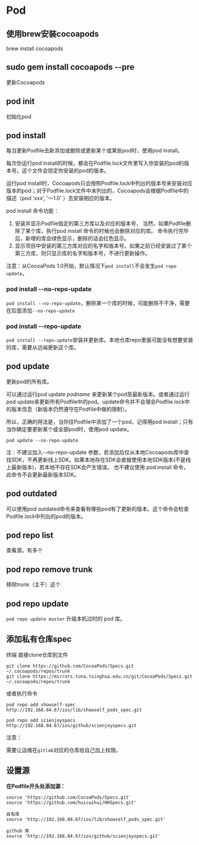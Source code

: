 # Pod

## 使用brew安装cocoapods

brew install cocoapods

## sudo gem install cocoapods --pre

更新Cocoapods

## pod init

初始化pod

## pod install

每当更新Podfile去新添加或删除或更新某个或某些pod时，使用pod install。

每次你运行pod install的时候，都会在Podfile.lock文件里写入你安装的pod的版本号。这个文件会锁定你安装的pod的版本。

运行pod install时，Cocoapods只会按照Podfile.lock中列出的版本号来安装对应版本的pod；对于Podfile.lock文件中未列出的，Cocoapods会根据Podfile中的描述（pod ‘xxx’, '～1.0' ）去安装相应的版本。

pod install 命令功能：

1. 安装并显示Podfile指定的第三方库以及对应的版本号，
   当然，如果Podfile删除了某个库，执行pod install 命令的时候也会删除对应的库。
   命令执行完毕后，新增的库会绿色显示，删除的话会红色显示。
2. 显示项目中安装的第三方库对应的名字和版本号。如果之前已经安装过了某个第三方库，则只显示库的名字和版本号，不进行更新操作。

注意：从CocoaPods 1.0开始，默认情况下`pod install`不会发生`pod repo update`。

### pod install --no-repo-update

`pod install --no-repo-update`，删除某一个库的时候，可能删除不干净，需要在后面添加`--no-repo-update`

### pod install --repo-update

`pod install --repo-update`安装并更新库。本地仓库repo里面可能没有想要安装的库，需要从远端更新这个库。

## pod update

更新pod的所有库。

可以通过运行pod update *podname* 来更新某个pod至最新版本。或者通过运行pod update来更新所有Podfile中的pod。update命令并不会理会Podfile.lock中的版本信息（新版本仍然遵守在Podfile中做的限制）。

所以，正确的用法是，当你往Podfile中添加了一个pod，记得用pod install；只有当你确定要更新某个或全部pod时，使用pod update。

`pod update --no-repo-update`

注：不建议加入--no-repo-update 参数，若添加后仅从本地Cocoapods库中查找SDK，不再更新线上SDK。如果本地存在SDK会直接使用本地SDK版本(不是线上最新版本)，若本地不存在SDK会产生错误。 也不建议使用 pod install 命令，此命令不会更新最新版本SDK。

## pod outdated

可以使用pod outdated命令来查看有哪些pod有了更新的版本。这个命令会检查Podfile.lock中列出的pod的版本。

## pod repo list

查看源。有多个

## pod repo remove trunk

移除trunk（主干）这个

## pod repo update

`pod repo update master` 升级本机过时的 pod 库。

## 添加私有仓库spec

终端 直接clone仓库到文件

```
git clone https://github.com/CocoaPods/Specs.git ~/.cocoapods/repos/trunk
git clone https://mirrors.tuna.tsinghua.edu.cn/git/CocoaPods/Specs.git ~/.cocoapods/repos/trunk
```

或者执行命令

```
pod repo add showself-spec http://192.168.84.67/ios/lib/showself_pods_spec.git

pod repo add scienjoyspecs http://192.168.84.67/ios/github/scienjoyspecs.git
```

注意：

需要让运维在`gitlab`对应的仓库给自己加上权限。

## 设置源

**在Podfile开头处添加源：**

```
source 'https://github.com/CocoaPods/Specs.git'
source 'https://github.com/huicuihui/HHSpecs.git'

自有库
source 'http://192.168.84.67/ios/lib/showself_pods_spec.git'

github 库
source 'http://192.168.84.67/ios/github/scienjoyspecs.git'
```
